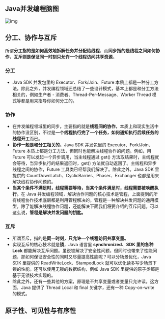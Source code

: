 ## Java并发编程脑图

![img](https://gitee.com/joeyooa/data-images/raw/master/node/2021/f2351fe16ea4d0533f1a3bc1d32a2624.png)

## 分工、协作与互斥

所谓**分工指的是如何高效地拆解任务并分配给线程**，而**同步指的是线程之间如何协作**，**互斥则是保证同一时刻只允许一个线程访问共享资源**。

### 分工

- Java SDK 并发包里的  Executor、Fork/Join、Future  本质上都是一种分工方法。除此之外，并发编程领域还总结了一些设计模式，基本上都是和分工方法相关的，例如生产者 -  消费者、Thread-Per-Message、Worker Thread 模式等都是用来指导你如何分工的。

### 协作

- 在并发编程领域里的同步，主要指的就是**线程间的协作**，本质上和现实生活中的协作没区别，不过是**一个线程执行完了一个任务，如何通知执行后续任务的线程开工**而已。
- **协作一般是和分工相关的**。Java SDK  并发包里的 Executor、Fork/Join、Future 本质上都是分工方法，但同时也能解决线程协作的问题。例如，用 Future  可以发起一个异步调用，当主线程通过 get() 方法取结果时，主线程就会等待，当异步执行的结果返回时，get()  方法就自动返回了。主线程和异步线程之间的协作，Future 工具类已经帮我们解决了。除此之外，Java SDK 里提供的  CountDownLatch、CyclicBarrier、Phaser、Exchanger 也都是用来解决线程协作问题的。
- **当某个条件不满足时，线程需要等待，当某个条件满足时，线程需要被唤醒执行**。在 Java 并发编程领域，解决协作问题的核心技术是管程，上面提到的所有线程协作技术底层都是利用管程解决的。管程是一种解决并发问题的通用模型，除了能解决线程协作问题，还能解决下面我们将要介绍的互斥问题。可以这么说，**管程是解决并发问题的钥匙。**

### 互斥

- 所谓互斥，指的是**同一时刻，只允许一个线程访问共享变量。**
- 实现互斥的核心技术就是**锁**，Java 语言里  **synchronized**、**SDK 里的各种 Lock**  都能解决互斥问题。虽说锁解决了安全性问题，但同时也带来了性能问题，那如何保证安全性的同时又尽量提高性能呢？可以分场景优化，Java SDK  里提供的 ReadWriteLock、StampedLock 就可以优化读多写少场景下锁的性能。还可以使用无锁的数据结构，例如 Java SDK 里提供的原子类都是基于无锁技术实现的。
- 除此之外，还有一些其他的方案，原理是不共享变量或者变量只允许读。这方面，Java 提供了 Thread  Local 和 final 关键字，还有一种 Copy-on-write 的模式。

## 原子性、可见性与有序性

